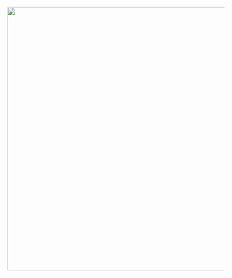 <p align="center">
   <a href="https://github.com/Diegoson">
    <img src="https://media1.giphy.com/media/XqVUeEK5Lt3VOGEzJj/giphy.gif" width="610">
     
